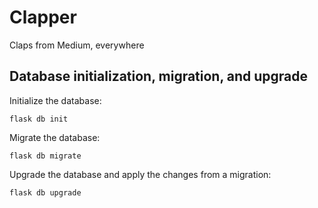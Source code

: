 # Clapper
Claps from Medium, everywhere

## Database initialization, migration, and upgrade

Initialize the database:

```
flask db init
```

Migrate the database:

```
flask db migrate
```

Upgrade the database and apply the changes from a migration:

```
flask db upgrade
```

